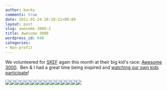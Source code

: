 ```yaml
---
author: becky
comments: true
date: 2011-05-24 16:10:11+00:00
layout: post
slug: awesome-3000-2
title: Awesome 3000
wordpress_id: 648
categories:
- Non-profit
---
```


We volunteered for [SKEF](http://www.skeducationfoundation.org/home/) again this month at their big kid's race: [Awesome 3000](http://blog.beckyjenson.com/?p=145).  Ben & I had a great time being inspired and [watching our own kids participate](http://bandofcharacters.wordpress.com/2011/05/11/awesome-3000/)!




[![](http://beta.beckyjenson.com/wp-content/uploads/2011/05/blog-May11-0001.jpg)](http://beta.beckyjenson.com/wp-content/uploads/2011/05/blog-May11-0001.jpg)[![](http://beta.beckyjenson.com/wp-content/uploads/2011/05/blog-May11-0002.jpg)](http://beta.beckyjenson.com/wp-content/uploads/2011/05/blog-May11-0002.jpg)[![](http://beta.beckyjenson.com/wp-content/uploads/2011/05/blog-May11-0004.jpg)](http://beta.beckyjenson.com/wp-content/uploads/2011/05/blog-May11-0004.jpg)[![](http://beta.beckyjenson.com/wp-content/uploads/2011/05/blog-May11-0005.jpg)](http://beta.beckyjenson.com/wp-content/uploads/2011/05/blog-May11-0005.jpg)[![](http://beta.beckyjenson.com/wp-content/uploads/2011/05/blog-May11-0006.jpg)](http://beta.beckyjenson.com/wp-content/uploads/2011/05/blog-May11-0006.jpg)[![](http://beta.beckyjenson.com/wp-content/uploads/2011/05/blog-May11-0003.jpg)](http://beta.beckyjenson.com/wp-content/uploads/2011/05/blog-May11-0003.jpg)[![](http://beta.beckyjenson.com/wp-content/uploads/2011/05/blog-May11-0007.jpg)](http://beta.beckyjenson.com/wp-content/uploads/2011/05/blog-May11-0007.jpg)[![](http://beta.beckyjenson.com/wp-content/uploads/2011/05/blog-May11-0009.jpg)](http://beta.beckyjenson.com/wp-content/uploads/2011/05/blog-May11-0009.jpg)[![](http://beta.beckyjenson.com/wp-content/uploads/2011/05/blog-May11-0010.jpg)](http://beta.beckyjenson.com/wp-content/uploads/2011/05/blog-May11-0010.jpg)[![](http://beta.beckyjenson.com/wp-content/uploads/2011/05/blog-May11-0011.jpg)](http://beta.beckyjenson.com/wp-content/uploads/2011/05/blog-May11-0011.jpg)[![](http://beta.beckyjenson.com/wp-content/uploads/2011/05/blog-May11-0012.jpg)](http://beta.beckyjenson.com/wp-content/uploads/2011/05/blog-May11-0012.jpg)[![](http://beta.beckyjenson.com/wp-content/uploads/2011/05/blog-May11-0013.jpg)](http://beta.beckyjenson.com/wp-content/uploads/2011/05/blog-May11-0013.jpg)[![](http://beta.beckyjenson.com/wp-content/uploads/2011/05/blog-May11-0014.jpg)](http://beta.beckyjenson.com/wp-content/uploads/2011/05/blog-May11-0014.jpg)[![](http://beta.beckyjenson.com/wp-content/uploads/2011/05/blog-May11-0008.jpg)](http://beta.beckyjenson.com/wp-content/uploads/2011/05/blog-May11-0008.jpg)[![](http://beta.beckyjenson.com/wp-content/uploads/2011/05/blog-May11-0015.jpg)](http://beta.beckyjenson.com/wp-content/uploads/2011/05/blog-May11-0015.jpg)
